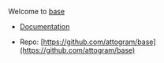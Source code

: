 Welcome to [base](./docs/base.md)

- [Documentation](./docs/README.md)

- Repo: [https://github.com/attogram/base](https://github.com/attogram/base)
